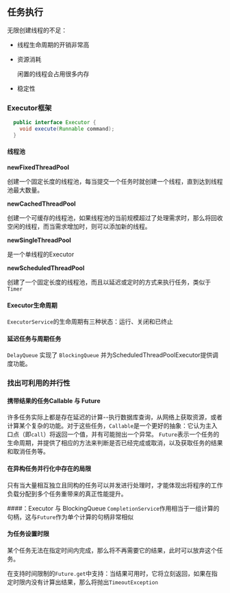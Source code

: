 ## 任务执行
无限创建线程的不足：

- 线程生命周期的开销非常高
- 资源消耗

  闲置的线程会占用很多内存
- 稳定性

### Executor框架
```java
  public interface Executor {
    void execute(Runnable command);
  }
```

#### 线程池
**newFixedThreadPool**

创建一个固定长度的线程池，每当提交一个任务时就创建一个线程，直到达到线程池最大数量。

**newCachedThreadPool**

创建一个可缓存的线程池，如果线程池的当前规模超过了处理需求时，那么将回收空闲的线程，而当需求增加时，则可以添加新的线程。

**newSingleThreadPool**

是一个单线程的Executor

**newScheduledThreadPool**

创建了一个固定长度的线程池，而且以延迟或定时的方式来执行任务，类似于`Timer`

#### Executor生命周期
`ExecutorService`的生命周期有三种状态：运行、关闭和已终止

#### 延迟任务与周期任务
`DelayQueue` 实现了 `BlockingQueue` 并为ScheduledThreadPoolExecutor提供调度功能。

### 找出可利用的并行性
#### 携带结果的任务Callable 与 Future
许多任务实际上都是存在延迟的计算--执行数据库查询，从网络上获取资源，或者计算某个复杂的功能。对于这些任务，`Callable`是一个更好的抽象：它认为主入口点（即`call`）将返回一个值，并有可能抛出一个异常。
`Future`表示一个任务的生命周期，并提供了相应的方法来判断是否已经完成或取消，以及获取任务的结果和取消任务等。 

#### 在异构任务并行化中存在的局限
只有当大量相互独立且同构的任务可以并发进行处理时，才能体现出将程序的工作负载分配到多个任务重带来的真正性能提升。

####：Executor 与 BlockingQueue
`CompletionService`作用相当于一组计算的句柄，这与`Future`作为单个计算的句柄非常相似

#### 为任务设置时限
某个任务无法在指定时间内完成，那么将不再需要它的结果，此时可以放弃这个任务。

在支持时间限制的`Future.get`中支持：当结果可用时，它将立刻返回，如果在指定时限内没有计算出结果，那么将抛出`TimeoutException`
